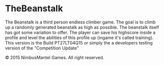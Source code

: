 # TheBeanstalk
The Beanstalk is a third person endless climber game. The goal is to climb up a randomly generated beanstalk as high as possible. The beanstalk itself has got some variation to offer. The player can save his highscore inside a profile and level the abilities of this profile up (ingame it's called training).
This version is the Build PT27LT04Q15 or simply the a developers testing version of the "Competition Update"

© 2015 NimbusMantel Games. All right reserved.
